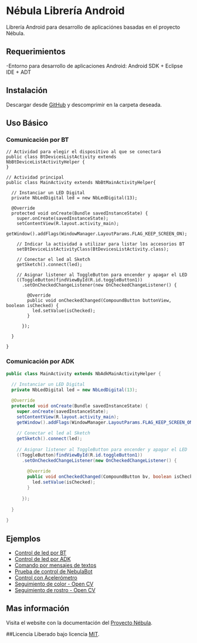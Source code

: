 # Nébula Librería Android

Librería Android para desarrollo de aplicaciónes basadas en el proyecto Nébula.

## Requerimientos
-Entorno para desarrollo de aplicaciones Android: Android SDK + Eclipse IDE + ADT

## Instalación

Descargar desde [GitHub](https://github.com/SirIdeas/nebula/archive/android.zip) y descomprimir en la carpeta deseada.

## Uso Básico

### Comunicación por BT
```
// Actividad para elegir el dispositivo al que se conectará
public class BtDevicesListActivity extends NbBtDeviceListActivityHelper {
}

// Actividad principal
public class MainActivity extends NbBtMainActivityHelper{
  
  // Instanciar un LED Digital
  private NbLedDigital led = new NbLedDigital(13);
  
  @Override
  protected void onCreate(Bundle savedInstanceState) {
    super.onCreate(savedInstanceState);
    setContentView(R.layout.activity_main);
    getWindow().addFlags(WindowManager.LayoutParams.FLAG_KEEP_SCREEN_ON);
    
    // Indicar la actividad a utilizar para listar los accesorios BT
    setBtDeviceListActivityClass(BtDevicesListActivity.class);
    
    // Conectar el led al Sketch
    getSketch().connect(led);
    
    // Asignar listener al ToggleButton para encender y apagar el LED
    ((ToggleButton)findViewById(R.id.toggleButton1))
      .setOnCheckedChangeListener(new OnCheckedChangeListener() {
      
        @Override
        public void onCheckedChanged(CompoundButton buttonView, boolean isChecked) {
          led.setValue(isChecked);
        }
        
      });
    
  }
  
}
```

### Comunicación por ADK
```java
public class MainActivity extends NbAdkMainActivityHelper {
    
  // Instanciar un LED Digital
  private NbLedDigital led = new NbLedDigital(13);

  @Override
  protected void onCreate(Bundle savedInstanceState) {
    super.onCreate(savedInstanceState);
    setContentView(R.layout.activity_main);
    getWindow().addFlags(WindowManager.LayoutParams.FLAG_KEEP_SCREEN_ON);
      
    // Conectar el led al Sketch
    getSketch().connect(led);
      
    // Asignar listener al ToggleButton para encender y apagar el LED
    ((ToggleButton)findViewById(R.id.toggleButton1))
      .setOnCheckedChangeListener(new OnCheckedChangeListener() {
          
        @Override
        public void onCheckedChanged(CompoundButton bv, boolean isChecked) {
          led.setValue(isChecked);
        }
          
      });
      
  }
  
}
```

## Ejemplos

- [Control de led por BT](https://github.com/SirIdeas/nebula/tree/sample.led.blink.bt)
- [Control de led por ADK](https://github.com/SirIdeas/nebula/tree/sample.led.blink.adk)
- [Comando por mensajes de textos](https://github.com/SirIdeas/nebula/tree/sample.messages)
- [Prueba de control de NebulaBot](https://github.com/SirIdeas/nebula/tree/sample.test)
- [Control con Acelerómetro](https://github.com/SirIdeas/nebula/tree/sample.accelerometer)
- [Seguimiento de color - Open CV](https://github.com/SirIdeas/nebula/tree/sample.follow.color)
- [Seguimiento de rostro - Open CV](https://github.com/SirIdeas/nebula/tree/sample.follow.face)

## Mas información
Visita el website con la documentación del [Proyecto Nébula](http://nebula.sirideas.com/).

##Licencia
Liberado bajo licencia [MIT](https://github.com/SirIdeas/nebula/blob/master/LICENSE).